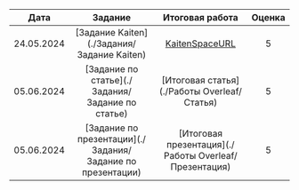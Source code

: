 | Дата | Задание | Итоговая работа | Оценка |
| :---: | :---: | :---: | :---: |
| 24.05.2024 | [Задание Kaiten](./Задания/Задание Kaiten) | [KaitenSpaceURL](./Хранилище/KaitenSpaceURL) | 5 |
| 05.06.2024 | [Задание по статье](./Задания/Задание по статье) | [Итоговая статья](./Работы Overleaf/Статья) | 5 |
| 05.06.2024 | [Задание по презентации](./Задания/Задание по презентации) | [Итоговая презентация](./Работы Overleaf/Презентация) | 5 |
